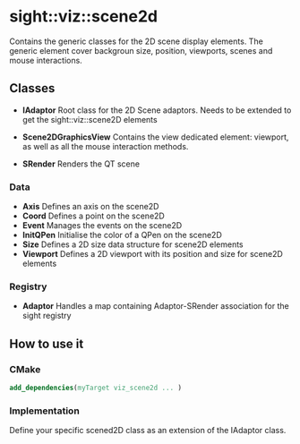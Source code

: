 # sight::viz::scene2d

Contains the generic classes for the 2D scene display elements. 
The generic element cover backgroun size, position, viewports, scenes and mouse interactions.

## Classes

* **IAdaptor**
 Root class for the 2D Scene adaptors. Needs to be extended to get the sight::viz::scene2D elements 

* **Scene2DGraphicsView**
 Contains the view dedicated element: viewport, as well as all the mouse interaction methods. 

* **SRender**
 Renders the QT scene 
 
### Data
* **Axis**
 Defines an axis on the scene2D
* **Coord**
 Defines a point on the scene2D
* **Event**
 Manages the events on the scene2D
* **InitQPen**
 Initialise the color of a QPen on the scene2D
* **Size**
 Defines a 2D size data structure for scene2D elements
* **Viewport**
 Defines a 2D viewport with its position and size for scene2D elements
 
### Registry
* **Adaptor**
 Handles a map containing Adaptor-SRender association for the sight registry

 
## How to use it

### CMake

```cmake
add_dependencies(myTarget viz_scene2d ... )
```

### Implementation

Define your specific scened2D class as an extension of the IAdaptor class. 


